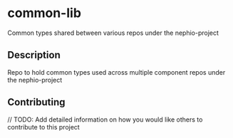 # common-lib
Common types shared between various repos under the nephio-project

## Description
Repo to hold common types used across multiple component repos under the nephio-project

## Contributing
// TODO: Add detailed information on how you would like others to contribute to this project
